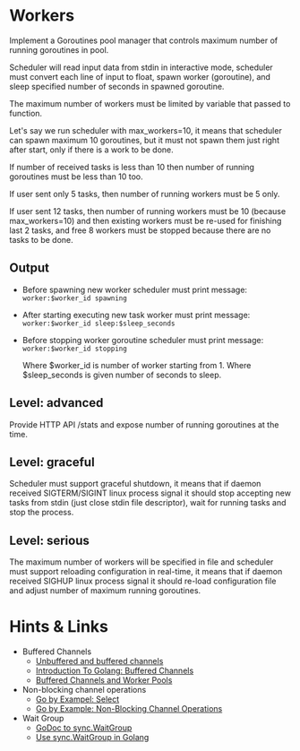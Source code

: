 # Workers

Implement a Goroutines pool manager that controls maximum number of running
goroutines in pool.

Scheduler will read input data from stdin in interactive mode, scheduler must
convert each line of input to float, spawn worker (goroutine), and
sleep specified number of seconds in spawned goroutine.

The maximum number of workers must be limited by variable that passed to
function.

Let's say we run scheduler with max_workers=10, it means that scheduler can
spawn maximum 10 goroutines, but it must not spawn them just right after
start, only if there is a work to be done.

If number of received tasks is less than 10 then number of running
goroutines must be less than 10 too.

If user sent only 5 tasks, then number of running workers must be 5 only.

If user sent 12 tasks, then number of running workers must be 10 (because
max_workers=10) and then existing workers must be re-used for finishing last 2
tasks, and free 8 workers must be stopped because there are no tasks to be
done.

## Output

* Before spawning new worker scheduler must print message: `worker:$worker_id spawning`
* After starting executing new task worker must print message: `worker:$worker_id sleep:$sleep_seconds`
* Before stopping worker goroutine scheduler must print message: `worker:$worker_id stopping`

    Where $worker_id is number of worker starting from 1.
    Where $sleep_seconds is given number of seconds to sleep.

## Level: advanced

Provide HTTP API /stats and expose number of running goroutines at the time.

## Level: graceful

Scheduler must support graceful shutdown, it means that if daemon received
SIGTERM/SIGINT linux process signal it should stop accepting new tasks from
stdin (just close stdin file descriptor), wait for running tasks and stop
the process.

## Level: serious

The maximum number of workers will be specified in file and scheduler must
support reloading configuration in real-time, it means that if daemon received
SIGHUP linux process signal it should re-load configuration file and adjust
number of maximum running goroutines.

# Hints & Links


* Buffered Channels
    - [Unbuffered and buffered channels](https://nanxiao.gitbooks.io/golang-101-hacks/content/posts/unbuffered-and-buffered-channels.html)
    - [Introduction To Golang: Buffered Channels](https://www.openmymind.net/Introduction-To-Go-Buffered-Channels/)
    - [Buffered Channels and Worker Pools](https://golangbot.com/buffered-channels-worker-pools/)
* Non-blocking channel operations
    - [Go by Exampel: Select](https://gobyexample.com/select)
    - [Go by Example: Non-Blocking Channel Operations](https://gobyexample.com/non-blocking-channel-operations)
* Wait Group
    - [GoDoc to sync.WaitGroup](https://golang.org/pkg/sync/#WaitGroup)
    - [Use sync.WaitGroup in Golang](https://nanxiao.me/en/use-sync-waitgroup-in-golang/)
